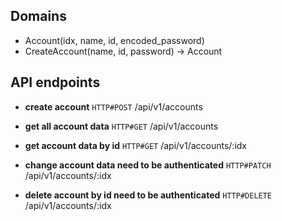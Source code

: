 ## Domains
- Account(idx, name, id, encoded_password)
- CreateAccount(name, id, password) -> Account

## API endpoints
- **create account**
  `HTTP#POST` /api/v1/accounts


- **get all account data**
  `HTTP#GET` /api/v1/accounts


- **get account data by id**
  `HTTP#GET` /api/v1/accounts/:idx


- **change account data need to be authenticated**
  `HTTP#PATCH` /api/v1/accounts/:idx


- **delete account by id need to be authenticated**
  `HTTP#DELETE` /api/v1/accounts/:idx